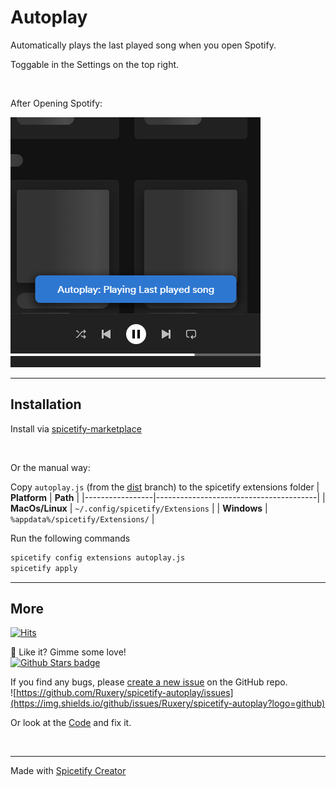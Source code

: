 # Autoplay 
Automatically plays the last played song when you open Spotify.

Toggable in the Settings on the top right.

<br>

After Opening Spotify:

![docs/open-spotify.png](docs/open-spotify.png "After Opening Spotify (Picture)")

<hr>

## Installation
Install via [spicetify-marketplace](https://github.com/CharlieS1103/spicetify-marketplace)

<br>

Or the manual way:

Copy `autoplay.js` (from the [dist](https://github.com/Ruxery/spicetify-autoplay/tree/dist) branch) to the spicetify extensions folder
| **Platform**    | **Path**                               |
|-----------------|----------------------------------------|
| **MacOs/Linux** | `~/.config/spicetify/Extensions`       |
| **Windows**     | `%appdata%/spicetify/Extensions/`      |

Run the following commands
```sh
spicetify config extensions autoplay.js
spicetify apply
```

<hr>

## More
[![Hits](https://hits.seeyoufarm.com/api/count/incr/badge.svg?url=https%3A%2F%2Fgithub.com%2FRuxery%2Fspicetify-autoplay&count_bg=%2379C83D&title_bg=%23555555&icon=&icon_color=%23E7E7E7&title=Visitors+%28today+%2F+ever%29&edge_flat=false)](https://hits.seeyoufarm.com)

🌟 Like it? Gimme some love!    
[![Github Stars badge](https://img.shields.io/github/stars/Ruxery/spicetify-autoplay?logo=github&style=social)](https://github.com/Ruxery/spicetify-autoplay/)

If you find any bugs, please [create a new issue](https://github.com/Ruxery/spicetify-autoplay/issues/new/choose) on the GitHub repo.    
![https://github.com/Ruxery/spicetify-autoplay/issues](https://img.shields.io/github/issues/Ruxery/spicetify-autoplay?logo=github)

Or look at the [Code](https://github.com/Ruxery/spicetify-autoplay/tree/dev) and fix it.

<br>
<hr>

Made with [Spicetify Creator](https://github.com/spicetify/spicetify-creator)
